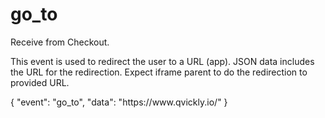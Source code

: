 # go_to

<include from="Snippets-CheckoutAPI.md" element-id="snippet-header" />

Receive from Checkout.

This event is used to redirect the user to a URL (app). JSON data includes the URL for the redirection. Expect iframe parent to do the redirection to provided URL.

<code-block lang="json">
{
    "event": "go_to",
    "data": "https://www.qvickly.io/"
}
</code-block>